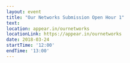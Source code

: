 ```yaml
---
layout: event
title: "Our Networks Submission Open Hour 1"
text:
location: appear.in/ournetworks
locationLink: https://appear.in/ournetworks
date: 2018-03-24
startTime: '12:00'
endTime: '13:00'
---
```

